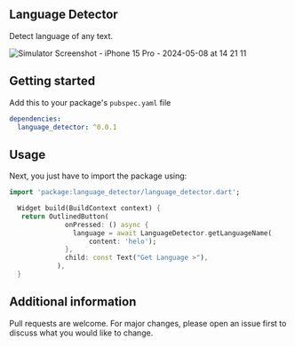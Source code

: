 ## Language Detector

Detect language of any text.

![Simulator Screenshot - iPhone 15 Pro - 2024-05-08 at 14 21 11](https://github.com/sivaprasadnk/language_detector/assets/75713903/9840db35-2704-443a-a740-3ddb75193836)

## Getting started

Add this to your package's `pubspec.yaml` file

```yaml
dependencies:
  language_detector: ^0.0.1
```

## Usage

Next, you just have to import the package using:

```dart
import 'package:language_detector/language_detector.dart';
```


```dart
  Widget build(BuildContext context) {
   return OutlinedButton(
              onPressed: () async {
                language = await LanguageDetector.getLanguageName(
                    content: 'helo');
              },
              child: const Text("Get Language >"),
            ),
  }
```
## Additional information

Pull requests are welcome. For major changes, please open an issue first to discuss what you would like to change.

